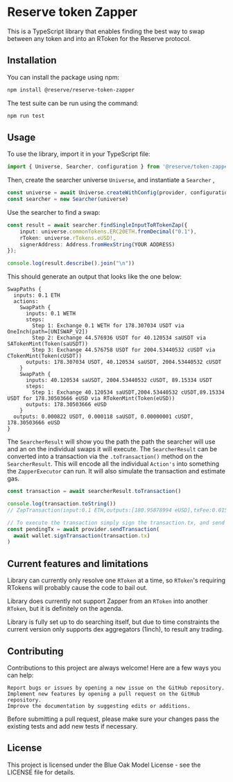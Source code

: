 # Reserve token Zapper

This is a TypeScript library that enables finding the best way to swap between any token and into an RToken for the Reserve protocol.

## Installation

You can install the package using npm:

```bash
npm install @reserve/reserve-token-zapper
```

The test suite can be run using the command:

```bash
npm run test
```

## Usage

To use the library, import it in your TypeScript file:

```typescript
import { Universe, Searcher, configuration } from '@reserve/token-zapper'
```

Then, create the searcher universe `Universe`, and instantiate a `Searcher` ,

```typescript
const universe = await Universe.createWithConfig(provider, configuration.eth)
const searcher = new Searcher(universe)
```

Use the searcher to find a swap:

```typescript
const result = await searcher.findSingleInputToRTokenZap({
    input: universe.commonTokens.ERC20ETH.fromDecimal("0.1"),
    rToken: universe.rTokens.eUSD!,
    signerAddress: Address.fromHexString(YOUR ADDRESS)
});

console.log(result.describe().join("\n"))
```

This should generate an output that looks like the one below:

```text
SwapPaths {
  inputs: 0.1 ETH
  actions:
    SwapPath {
      inputs: 0.1 WETH
      steps:
        Step 1: Exchange 0.1 WETH for 178.307034 USDT via OneInch(path=[UNISWAP_V2])
        Step 2: Exchange 44.576936 USDT for 40.120534 saUSDT via SATokenMint(Token(saUSDT))
        Step 3: Exchange 44.576758 USDT for 2004.53440532 cUSDT via CTokenMint(Token(cUSDT))
      outputs: 178.307034 USDT, 40.120534 saUSDT, 2004.53440532 cUSDT
    }
    SwapPath {
      inputs: 40.120534 saUSDT, 2004.53440532 cUSDT, 89.15334 USDT
      steps:
        Step 1: Exchange 40.120534 saUSDT,2004.53440532 cUSDT,89.15334 USDT for 178.30503666 eUSD via RTokenMint(Token(eUSD))
      outputs: 178.30503666 eUSD
    }
  outputs: 0.000822 USDT, 0.000118 saUSDT, 0.00000001 cUSDT, 178.30503666 eUSD
}
```

The `SearcherResult` will show you the path the path the searcher will use and an on the individual swaps it will execute. The `SearcherResult` can be converted into a transaction via the `.toTransaction()` method on the `SearcherResult`. This will encode all the individual `Action's` into something the `ZapperExecutor` can run. It will also simulate the transaction and estimate gas.

```typescript
const transaction = await searcherResult.toTransaction()

console.log(transaction.toString())
// ZapTransaction(input:0.1 ETH,outputs:[180.95878994 eUSD],txFee:0.015921885964378245 ETH)

// To execute the transaction simply sign the transaction.tx, and send it via a provider
const pendingTx = await provider.sendTransaction(
  await wallet.signTransaction(transaction.tx)
)
```

## Current features and limitations

Library can currently only resolve one `RToken` at a time, so `RToken`'s requiring RTokens will probably cause the code to bail out.

Library does currently not support Zapper from an `RToken` into another `RToken`, but it is definitely on the agenda.

Library is fully set up to do searching itself, but due to time constraints the current version only supports dex aggregators (1inch), to result any trading.

## Contributing

Contributions to this project are always welcome! Here are a few ways you can help:

    Report bugs or issues by opening a new issue on the GitHub repository.
    Implement new features by opening a pull request on the GitHub repository.
    Improve the documentation by suggesting edits or additions.

Before submitting a pull request, please make sure your changes pass the existing tests and add new tests if necessary.

## License

This project is licensed under the Blue Oak Model License - see the LICENSE file for details.
